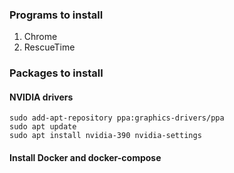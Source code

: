 ### Programs to install
1. Chrome
1. RescueTime

### Packages to install
#### NVIDIA drivers
```
sudo add-apt-repository ppa:graphics-drivers/ppa
sudo apt update
sudo apt install nvidia-390 nvidia-settings
```
#### Install Docker and docker-compose
